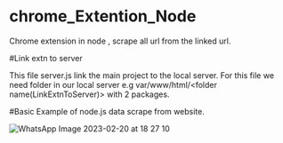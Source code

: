 # chrome_Extention_Node
Chrome extension in node , scrape all url from the linked url.

#Link extn to server


This file server.js link the main project to the local server.
For this file we need folder in our local server e.g var/www/html/<folder name(LinkExtnToServer)> with 2 packages.


#Basic Example of node.js data scrape from website.


![WhatsApp Image 2023-02-20 at 18 27 10](https://user-images.githubusercontent.com/52373545/220115181-c391acd1-ecd9-4c5b-aacc-c1c95bc4d827.jpeg)
